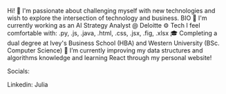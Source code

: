 Hi! 👋
I'm passionate about challenging myself with new technologies and wish to explore the intersection of technology and business.
BIO
🏢 I'm currently working as an AI Strategy Analyst @ Deloitte
⚙️ Tech I feel comfortable with: .py, .js, .java, .html, .css, .jsx, .fig, .xlsx
🎓 Completing a dual degree at Ivey's Business School (HBA) and Western University (BSc. Computer Science)
🌱 I’m currently improving my data structures and algorithms knowledge and learning React through my personal website!

Socials:

Linkedin: Julia 

<!---
julia24g/julia24g is a ✨ special ✨ repository because its `README.md` (this file) appears on your GitHub profile.
You can click the Preview link to take a look at your changes.
--->
